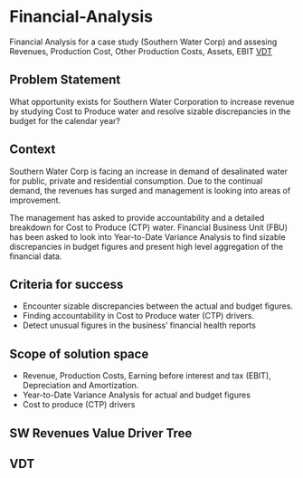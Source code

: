# Financial-Analysis
Financial Analysis for a case study (Southern Water Corp) and assesing Revenues, Production Cost, Other Production Costs, Assets, EBIT
[VDT](#anchor-links)

## Problem Statement

What opportunity exists for Southern Water Corporation to increase revenue by studying Cost to Produce water and resolve sizable discrepancies in the budget for the calendar year?

## Context
Southern Water Corp is facing an increase in demand of desalinated water for public, private and residential consumption. Due to the continual demand, the revenues has surged and management is looking into areas of improvement. 

The management has asked to provide accountability and a detailed breakdown for Cost to Produce (CTP) water. Financial Business Unit (FBU) has been asked to look into Year-to-Date Variance Analysis to find sizable discrepancies in budget figures and present high level aggregation of the financial data.

## Criteria for success
- Encounter sizable discrepancies between the actual and budget figures.
- Finding accountability in Cost to Produce water (CTP) drivers.
- Detect unusual figures in the business’ financial health reports

## Scope of solution space
- Revenue, Production Costs, Earning before interest and tax (EBIT), Depreciation and Amortization.
- Year-to-Date Variance Analysis for actual and budget figures
- Cost to produce (CTP) drivers

## SW Revenues Value Driver Tree


## VDT



